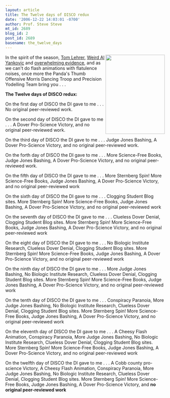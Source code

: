 ```yaml
---
layout: article
title: The Twelve days of DISCO redux
date: '2006-12-22 14:03:01 -0700'
author: Prof. Steve Steve
mt_id: 2689
blog_id: 2
post_id: 2689
basename: the_twelve_days
---
```

<img src="http://www.pandasthumb.org/archives/stevesteve/alaska/santa.jpg" alt="" width="187" height="250" style="float:right;" />

In the spirit of the season, [Tom Lehrer](http://members.aol.com/quentncree/lehrer/xmas.htm), [Weird Al Yankovic](http://www.lyricsfreak.com/w/weird-al-yankovic/145864.html) and [overwhelming evidence](http://www.overwhelmingevidence.com/),  and as we can't do flash animations with flatulence noises, once more the Panda's Thumb Offensive Morris Dancing Troop and Precision Yodelling Team bring you . . .

**The Twelve days of DISCO redux:**

On the first day of DISCO the DI gave to me . . . No original peer-reviewed work.

On the second day of DISCO the DI gave to me . . . A Dover Pro-Science Victory, and no original peer-reviewed work.

On the third day of DISCO the DI gave to me . . . Judge Jones Bashing, A Dover Pro-Science Victory, and no original peer-reviewed work.

On the forth day of DISCO the DI gave to me . . . More Science-Free Books, Judge Jones Bashing, A Dover Pro-Science Victory, and no original peer-reviewed work.

On the fifth day of DISCO the DI gave to me . . . More Sternberg Spin! More Science-Free Books, Judge Jones Bashing, A Dover Pro-Science Victory, and no original peer-reviewed work

On the sixth day of DISCO the DI gave to me . . . Clogging Student Blog sites. More Sternberg Spin! More Science-Free Books, Judge Jones Bashing, A Dover Pro-Science Victory, and no original peer-reviewed work

On the seventh day of DISCO the DI gave to me . . . Clueless Dover Denial, Clogging Student Blog sites. More Sternberg Spin! More Science-Free Books, Judge Jones Bashing, A Dover Pro-Science Victory, and no original peer-reviewed work

On the eight day of DISCO the DI gave to me . . . No Biologic Institute Research, Clueless Dover Denial, Clogging Student Blog sites. More Sternberg Spin! More Science-Free Books, Judge Jones Bashing, A Dover Pro-Science Victory, and no original peer-reviewed work

On the ninth day of DISCO the DI gave to me . . . More Judge Jones Bashing, No Biologic Institute Research, Clueless Dover Denial, Clogging Student Blog sites. More Sternberg Spin! More Science-Free Books, Judge Jones Bashing, A Dover Pro-Science Victory, and no original peer-reviewed work

On the tenth day of DISCO the DI gave to me . . . Conspiracy Paranoia, More Judge Jones Bashing, No Biologic Institute Research, Clueless Dover Denial, Clogging Student Blog sites. More Sternberg Spin! More Science-Free Books, Judge Jones Bashing, A Dover Pro-Science Victory, and no original peer-reviewed work

On the eleventh day of DISCO the DI gave to me . . . A Cheesy Flash Animation, Conspiracy Paranoia, More Judge Jones Bashing, No Biologic Institute Research, Clueless Dover Denial, Clogging Student Blog sites. More Sternberg Spin! More Science-Free Books, Judge Jones Bashing, A Dover Pro-Science Victory, and no original peer-reviewed work

On the twelfth day of DISCO the DI gave to me . . . A Cobb county pro-science Victory, A Cheesy Flash Animation, Conspiracy Paranoia, More Judge Jones Bashing, No Biologic Institute Research, Clueless Dover Denial, Clogging Student Blog sites. More Sternberg Spin! More Science-Free Books, Judge Jones Bashing, A Dover Pro-Science Victory, and **no original peer-reviewed work**
